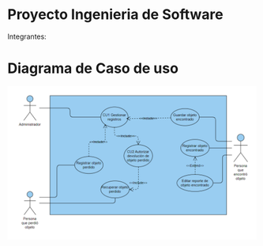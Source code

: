 # Proyecto Ingenieria de Software
Integrantes:


# Diagrama de Caso de uso
![image](https://github.com/joaquinnnng/Proyecto-Ingenier-a-Software/blob/main/Screenshot%202025-09-23%20184655.png)
